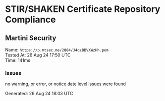 # STIR/SHAKEN Certificate Repository Compliance

## Martini Security

Name: `https://p.mtsec.me/2884/J4qzBBVXWzHh.pem`\
Tested At: 26 Aug 24 17:50 UTC\
Time: 141ms

### Issues

no warning, or error, or notice date level issues were found

Generated: 26 Aug 24 18:03 UTC